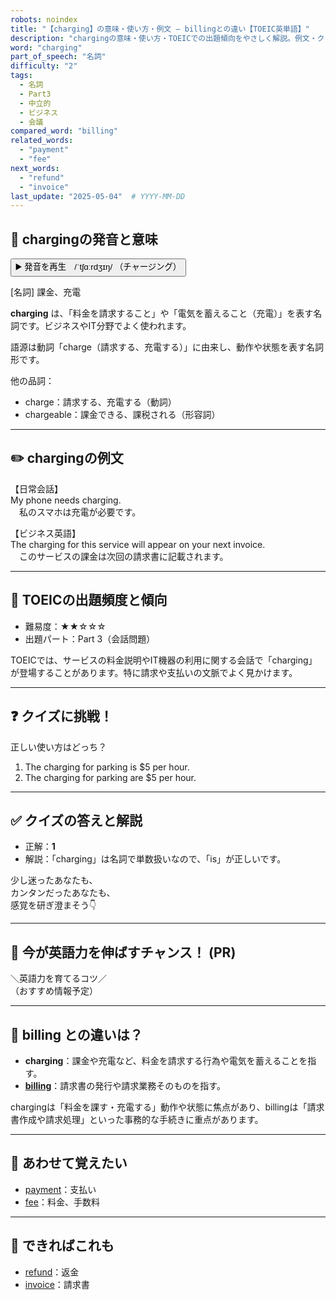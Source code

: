 ```yaml
---
robots: noindex
title: "【charging】の意味・使い方・例文 ― billingとの違い【TOEIC英単語】"
description: "chargingの意味・使い方・TOEICでの出題傾向をやさしく解説。例文・クイズ付きでbillingとの違いもわかりやすく学べます。"
word: "charging"
part_of_speech: "名詞"
difficulty: "2"
tags:
  - 名詞
  - Part3
  - 中立的
  - ビジネス
  - 会議
compared_word: "billing"
related_words:
  - "payment"
  - "fee"
next_words:
  - "refund"
  - "invoice"
last_update: "2025-05-04"  # YYYY-MM-DD
---
```


## 🔰 chargingの発音と意味

<button class="play-audio" onclick="playTTS('charging')">
  <span class="play-audio-main">
    ▶️ 発音を再生　/ˈtʃɑːrdʒɪŋ/
  </span>
  <span class="play-audio-sub">
    （チャージング）
  </span>
</button>

[名詞] 課金、充電

**charging** は、「料金を請求すること」や「電気を蓄えること（充電）」を表す名詞です。ビジネスやIT分野でよく使われます。

語源は動詞「charge（請求する、充電する）」に由来し、動作や状態を表す名詞形です。

他の品詞：  
- charge：請求する、充電する（動詞）
- chargeable：課金できる、課税される（形容詞）

---

## ✏️ chargingの例文

【日常会話】  
My phone needs charging.  
　私のスマホは充電が必要です。

【ビジネス英語】  
The charging for this service will appear on your next invoice.  
　このサービスの課金は次回の請求書に記載されます。

---

## 🎯 TOEICの出題頻度と傾向

- 難易度：★★☆☆☆
- 出題パート：Part 3（会話問題）

TOEICでは、サービスの料金説明やIT機器の利用に関する会話で「charging」が登場することがあります。特に請求や支払いの文脈でよく見かけます。

---

## ❓ クイズに挑戦！

正しい使い方はどっち？

1. The charging for parking is $5 per hour.  
2. The charging for parking are $5 per hour.

---

## ✅ クイズの答えと解説

- 正解：**1**
- 解説：「charging」は名詞で単数扱いなので、「is」が正しいです。

少し迷ったあなたも、  
カンタンだったあなたも、  
感覚を研ぎ澄まそう👇️

---

## 🚀 今が英語力を伸ばすチャンス！ (PR)

<div class="info-center">
＼英語力を育てるコツ／<br>  
（おすすめ情報予定）
</div>

---

## 🤔  billing との違いは？

- **charging**：課金や充電など、料金を請求する行為や電気を蓄えることを指す。
- **[billing](/word/billing/)**：請求書の発行や請求業務そのものを指す。

chargingは「料金を課す・充電する」動作や状態に焦点があり、billingは「請求書作成や請求処理」といった事務的な手続きに重点があります。

---

## 🧩 あわせて覚えたい

- [payment](/word/payment/)：支払い
- [fee](/word/fee/)：料金、手数料

---

## 📖 できればこれも

- [refund](/word/refund/)：返金
- [invoice](/word/invoice/)：請求書

<!-- cvid: aid39_bid04 -->

